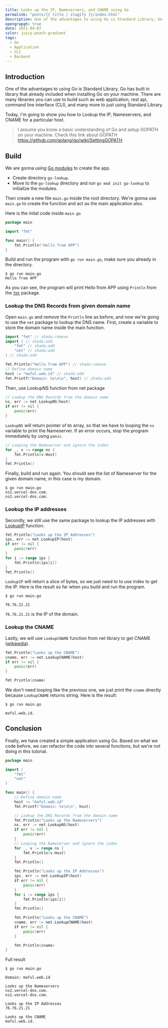 ```yaml
---
title: Looks up the IP, Nameservers, and CNAME using Go
permalink: "posts/{{ title | slugify }}/index.html"
description: One of the advantages to using Go is Standard Library, Go has built in library that already included when installing Go on your machine. There are many libraries you can use to build such as web application, rest api, command line interface (CLI), and many more to just using Standard Library.
opengrapgh: true
date: 2021-04-07
color: juicy-peach-gradient
tags:
  - Go
  - Application
  - CLI
  - Backend
---
```


## Introduction

One of the advantages to using Go is Standard Library, Go has built in library that already included when installing Go on your machine. There are many libraries you can use to build such as web application, rest api, command line interface (CLI), and many more to just using Standard Library.

Today, I'm going to show you how to Lookup the IP, Nameservers, and CNAME for a particular host.

> I assume you know a basic understanding of Go and setup GOPATH on your machine. Check this link about GOPATH https://github.com/golang/go/wiki/SettingGOPATH

## Build

We are gonna using [Go modules](https://blog.golang.org/using-go-modules) to create the app.

- Create directory `go-lookup`.
- Move to the `go-lookup` directory and run `go mod init go-lookup` to initialize the modules.

Then create a new file `main.go` inside the root directory. We're gonna use `main.go` to create the function and act as the main application also.

Here is the inital code inside `main.go`

```go
package main

import "fmt"

func main() {
    fmt.Println("Hello from APP")
}
```

Build and run the program with `go run main.go`, make sure you already in the directory.

```
$ go run main.go
Hello from APP
```

As you can see, the program will print Hello from APP using `Println` from the [`fmt`](https://golang.org/pkg/fmt) package.

### Lookup the DNS Records from given domain name

Open `main.go` and remove the `Println` line as before, and now we're going to use the `net` package to lookup the DNS name. First, create a variable to store the domain name inside the main function.

```go
import "fmt" // shada:remove
import ( // shada:add
    "fmt" // shada:add
    "net" // shada:add
) // shada:add

fmt.Println("Hello from APP") // shada:remove
// Define domain name
host := "maful.web.id" // shada:add
fmt.Printf("Domain: %s\n\n", host) // shada:add
```

Then, use LookupNS function from net package

```go
// Lookup the DNS Records from the domain name
ns, err := net.LookupNS(host)
if err != nil {
    panic(err)
}
```

`LookupNS` will return pointer of `NS` array, so that we have to looping the `ns` variable to print the Nameserver. If an error occurs, stop the program immediately by using `panic`.

```go
// Looping the Nameserver and ignore the index
for _, v := range ns {
    fmt.Println(v.Host)
}
fmt.Println()
```

Finally, build and run again. You should see the list of Nameserver for the given domain name, in this case is my domain.

```
$ go run main.go
ns1.vercel-dns.com.
ns2.vercel-dns.com.
```

### Lookup the IP addresses

Secondly, we still use the same package to lookup the IP addresses with [LookupIP](https://pkg.go.dev/net#LookupIP) function.

```go
fmt.Println("Looks up the IP Addresses")
ips, err := net.LookupIP(host)
if err != nil {
    panic(err)
}
for i := range ips {
    fmt.Println(ips[i])
}
fmt.Println()
```

`LookupIP` will return a slice of bytes, so we just need to to use index to get the IP. Here is the result so far when you build and run the program.

```
$ go run main.go

76.76.21.21
```

`76.76.21.21` is the IP of the domain.

### Lookup the CNAME

Lastly, we will use `LookupCNAME` function from net library to get CNAME ([wikipedia](https://en.wikipedia.org/wiki/CNAME_record)).

```go
fmt.Println("Looks up the CNAME")
cname, err := net.LookupCNAME(host)
if err != nil {
    panic(err)
}

fmt.Println(cname)
```

We don't need looping like the previous one, we just print the `cname` directly because `LookupCNAME` returns string. Here is the result:

```
$ go run main.go

maful.web.id.
```

## Conclusion

Finally, we have created a simple application using Go. Based on what we code before, we can refactor the code into several functions, but we're not doing in this tutorial.

```go
package main

import (
    "fmt"
    "net"
)

func main() {
    // Define domain name
    host := "maful.web.id"
    fmt.Printf("Domain: %s\n\n", host)

    // Lookup the DNS Records from the domain name
    fmt.Println("Looks up the Nameservers")
    ns, err := net.LookupNS(host)
    if err != nil {
        panic(err)
    }
    // Looping the Nameserver and ignore the index
    for _, v := range ns {
        fmt.Println(v.Host)
    }
    fmt.Println()

    fmt.Println("Looks up the IP Addresses")
    ips, err := net.LookupIP(host)
    if err != nil {
        panic(err)
    }
    for i := range ips {
        fmt.Println(ips[i])
    }
    fmt.Println()

    fmt.Println("Looks up the CNAME")
    cname, err := net.LookupCNAME(host)
    if err != nil {
        panic(err)
    }

    fmt.Println(cname)
}
```

Full result

```
$ go run main.go

Domain: maful.web.id

Looks up the Nameservers
ns2.vercel-dns.com.
ns1.vercel-dns.com.

Looks up the IP Addresses
76.76.21.21

Looks up the CNAME
maful.web.id.
```
